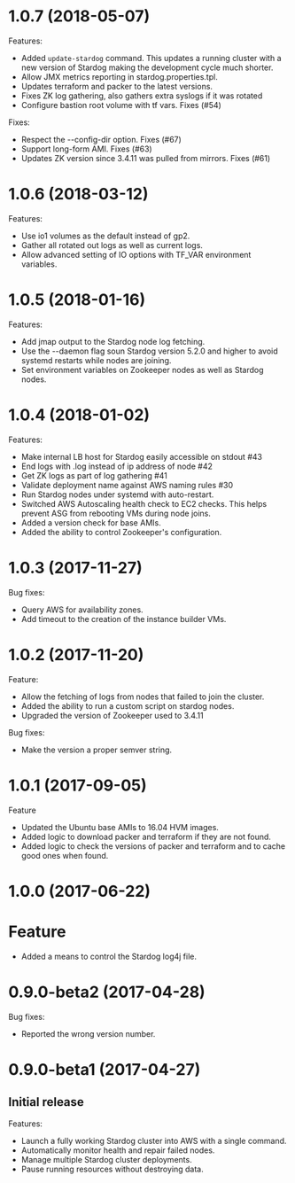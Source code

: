 # 1.0.7 (2018-05-07)

Features:
* Added `update-stardog` command.  This updates a running cluster with a new
  version of Stardog making the development cycle much shorter.
* Allow JMX metrics reporting in stardog.properties.tpl.
* Updates terraform and packer to the latest versions.
* Fixes ZK log gathering, also gathers extra syslogs if it was rotated
* Configure bastion root volume with tf vars. Fixes (#54)

Fixes:
* Respect the --config-dir option.  Fixes (#67)
* Support long-form AMI. Fixes (#63)
* Updates ZK version since 3.4.11 was pulled from mirrors. Fixes (#61)

# 1.0.6 (2018-03-12)

Features:
* Use io1 volumes as the default instead of gp2.
* Gather all rotated out logs as well as current logs.
* Allow advanced setting of IO options with TF_VAR environment variables.

# 1.0.5 (2018-01-16)

Features:
* Add jmap output to the Stardog node log fetching.
* Use the --daemon flag soun Stardog version 5.2.0 and higher to avoid systemd
  restarts while nodes are joining.
* Set environment variables on Zookeeper nodes as well as Stardog nodes.

# 1.0.4 (2018-01-02)

Features:
* Make internal LB host for Stardog easily accessible on stdout #43
* End logs with .log instead of ip address of node #42
* Get ZK logs as part of log gathering #41
* Validate deployment name against AWS naming rules #30
* Run Stardog nodes under systemd with auto-restart.
* Switched AWS Autoscaling health check to EC2 checks.  This helps prevent
  ASG from rebooting VMs during node joins.
* Added a version check for base AMIs.
* Added the ability to control Zookeeper's configuration.

# 1.0.3 (2017-11-27)

Bug fixes:
* Query AWS for availability zones.
* Add timeout to the creation of the instance builder VMs.

# 1.0.2 (2017-11-20)

Feature:
* Allow the fetching of logs from nodes that failed to join the cluster.
* Added the ability to run a custom script on stardog nodes.
* Upgraded the version of Zookeeper used to 3.4.11

Bug fixes:
* Make the version a proper semver string.

# 1.0.1 (2017-09-05)

Feature
* Updated the Ubuntu base AMIs to 16.04 HVM images.
* Added logic to download packer and terraform if they are not found.
* Added logic to check the versions of packer and terraform and to cache good ones when found.

# 1.0.0 (2017-06-22)

# Feature
* Added a means to control the Stardog log4j file.

# 0.9.0-beta2 (2017-04-28)

Bug fixes:
* Reported the wrong version number.

# 0.9.0-beta1 (2017-04-27)

Initial release
---------------

Features:
* Launch a fully working Stardog cluster into AWS with a single command.
* Automatically monitor health and repair failed nodes.
* Manage multiple Stardog cluster deployments.
* Pause running resources without destroying data.
